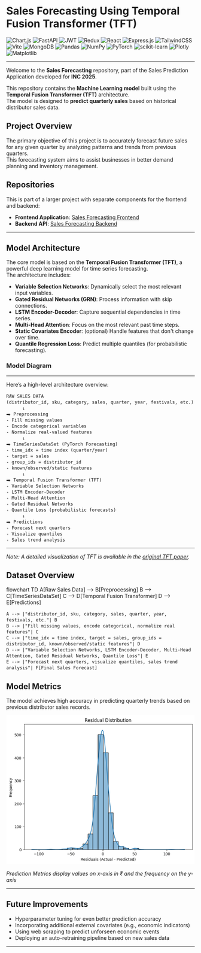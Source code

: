 # Sales Forecasting Using Temporal Fusion Transformer (TFT)

![Chart.js](https://img.shields.io/badge/chart.js-F5788D.svg?style=plastic&logo=chart.js&logoColor=white) ![FastAPI](https://img.shields.io/badge/FastAPI-005571?style=plastic&logo=fastapi) ![JWT](https://img.shields.io/badge/JWT-black?style=plastic&logo=JSON%20web%20tokens) ![Redux](https://img.shields.io/badge/redux-%23593d88.svg?style=plastic&logo=redux&logoColor=white) ![React](https://img.shields.io/badge/react-%2320232a.svg?style=plastic&logo=react&logoColor=%2361DAFB) ![Express.js](https://img.shields.io/badge/express.js-%23404d59.svg?style=plastic&logo=express&logoColor=%2361DAFB) ![TailwindCSS](https://img.shields.io/badge/tailwindcss-%2338B2AC.svg?style=plastic&logo=tailwind-css&logoColor=white) ![Vite](https://img.shields.io/badge/vite-%23646CFF.svg?style=plastic&logo=vite&logoColor=white) ![MongoDB](https://img.shields.io/badge/MongoDB-%234ea94b.svg?style=plastic&logo=mongodb&logoColor=white) ![Pandas](https://img.shields.io/badge/pandas-%23150458.svg?style=plastic&logo=pandas&logoColor=white) ![NumPy](https://img.shields.io/badge/numpy-%23013243.svg?style=plastic&logo=numpy&logoColor=white) ![PyTorch](https://img.shields.io/badge/PyTorch-%23EE4C2C.svg?style=plastic&logo=PyTorch&logoColor=white) ![scikit-learn](https://img.shields.io/badge/scikit--learn-%23F7931E.svg?style=plastic&logo=scikit-learn&logoColor=white) ![Plotly](https://img.shields.io/badge/Plotly-%233F4F75.svg?style=plastic&logo=plotly&logoColor=white) ![Matplotlib](https://img.shields.io/badge/Matplotlib-%23ffffff.svg?style=plastic&logo=Matplotlib&logoColor=black)

---

Welcome to the **Sales Forecasting** repository, part of the Sales Prediction Application developed for **INC 2025**.

This repository contains the **Machine Learning model** built using the **Temporal Fusion Transformer (TFT)** architecture.  
The model is designed to **predict quarterly sales** based on historical distributor sales data.

## Project Overview
The primary objective of this project is to accurately forecast future sales for any given quarter by analyzing patterns and trends from previous quarters.  
This forecasting system aims to assist businesses in better demand planning and inventory management.

## Repositories
This is part of a larger project with separate components for the frontend and backend:

- **Frontend Application**: [Sales Forecasting Frontend](https://github.com/harshapeshave641/Demand-Forecasting-Frontend)
- **Backend API**: [Sales Forecasting Backend](https://github.com/harshapeshave641/Demand-Forecasting-Backend)

---

## Model Architecture

The core model is based on the **Temporal Fusion Transformer (TFT)**, a powerful deep learning model for time series forecasting.  
The architecture includes:

- **Variable Selection Networks**: Dynamically select the most relevant input variables.
- **Gated Residual Networks (GRN)**: Process information with skip connections.
- **LSTM Encoder-Decoder**: Capture sequential dependencies in time series.
- **Multi-Head Attention**: Focus on the most relevant past time steps.
- **Static Covariates Encoder**: (optional) Handle features that don't change over time.
- **Quantile Regression Loss**: Predict multiple quantiles (for probabilistic forecasting).

### Model Diagram
---
Here’s a high-level architecture overview:

```plaintext
RAW SALES DATA
(distributor_id, sku, category, sales, quarter, year, festivals, etc.)
      ↓
⮕ Preprocessing
- Fill missing values
- Encode categorical variables
- Normalize real-valued features
      ↓
⮕ TimeSeriesDataSet (PyTorch Forecasting)
- time_idx = time index (quarter/year)
- target = sales
- group_ids = distributor_id
- known/observed/static features
      ↓
⮕ Temporal Fusion Transformer (TFT)
- Variable Selection Networks
- LSTM Encoder-Decoder
- Multi-Head Attention
- Gated Residual Networks
- Quantile Loss (probabilistic forecasts)
      ↓
⮕ Predictions
- Forecast next quarters
- Visualize quantiles
- Sales trend analysis
```

---
*Note: A detailed visualization of TFT is available in the [original TFT paper](https://arxiv.org/abs/1912.09363).*



## Dataset Overview

flowchart TD
    A[Raw Sales Data] --> B[Preprocessing]
    B --> C[TimeSeriesDataSet]
    C --> D[Temporal Fusion Transformer]
    D --> E[Predictions]

    A --> |"distributor_id, sku, category, sales, quarter, year, festivals, etc."| B
    B --> |"Fill missing values, encode categorical, normalize real features"| C
    C --> |"time_idx = time index, target = sales, group_ids = distributor_id, known/observed/static features"| D
    D --> |"Variable Selection Networks, LSTM Encoder-Decoder, Multi-Head Attention, Gated Residual Networks, Quantile Loss"| E
    E --> |"Forecast next quarters, visualize quantiles, sales trend analysis"| F[Final Sales Forecast]


## Model Metrics
The model achieves high accuracy in predicting quarterly trends based on previous distributor sales records.

![Prediction Metrics](./output/prediction-metrics1.png)


*Prediction Metrics display values on x-axis in ₹ and the frequency on the y-axis*

---

## Future Improvements
- Hyperparameter tuning for even better prediction accuracy
- Incorporating additional external covariates (e.g., economic indicators)
- Using web scraping to predict unforseen economic events
- Deploying an auto-retraining pipeline based on new sales data

---

